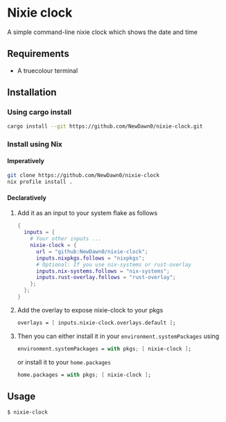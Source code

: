 # Nixie clock

A simple command-line nixie clock which shows the date and time

## Requirements

- A truecolour terminal

## Installation

### Using cargo install

```bash
cargo install --git https://github.com/NewDawn0/nixie-clock.git
```

### Install using Nix

#### Imperatively

```bash
git clone https://github.com/NewDawn0/nixie-clock
nix profile install .
```

#### Declaratively

1. Add it as an input to your system flake as follows

   ```nix
   {
     inputs = {
       # Your other inputs ...
       nixie-clock = {
         url = "github:NewDawn0/nixie-clock";
         inputs.nixpkgs.follows = "nixpkgs";
         # Optional: If you use nix-systems or rust-overlay
         inputs.nix-systems.follows = "nix-systems";
         inputs.rust-overlay.follows = "rust-overlay";
       };
     };
   }
   ```

2. Add the overlay to expose nixie-clock to your pkgs

   ```nix
   overlays = [ inputs.nixie-clock.overlays.default ];
   ```

3. Then you can either install it in your `environment.systemPackages` using
   ```nix
   environment.systemPackages = with pkgs; [ nixie-clock ];
   ```
   or install it to your `home.packages`
   ```nix
   home.packages = with pkgs; [ nixie-clock ];
   ```

## Usage

```bash
$ nixie-clock
```
